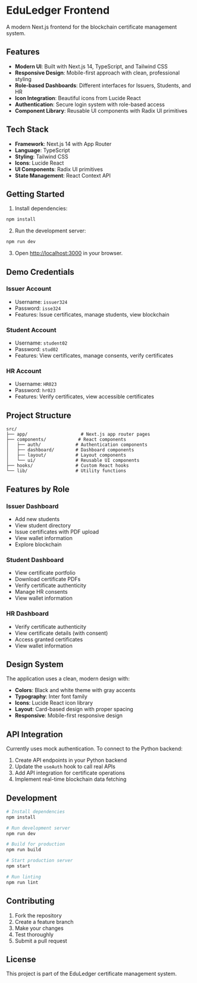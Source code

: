# EduLedger Frontend

A modern Next.js frontend for the blockchain certificate management system.

## Features

- **Modern UI**: Built with Next.js 14, TypeScript, and Tailwind CSS
- **Responsive Design**: Mobile-first approach with clean, professional styling
- **Role-based Dashboards**: Different interfaces for Issuers, Students, and HR
- **Icon Integration**: Beautiful icons from Lucide React
- **Authentication**: Secure login system with role-based access
- **Component Library**: Reusable UI components with Radix UI primitives

## Tech Stack

- **Framework**: Next.js 14 with App Router
- **Language**: TypeScript
- **Styling**: Tailwind CSS
- **Icons**: Lucide React
- **UI Components**: Radix UI primitives
- **State Management**: React Context API

## Getting Started

1. Install dependencies:
```bash
npm install
```

2. Run the development server:
```bash
npm run dev
```

3. Open [http://localhost:3000](http://localhost:3000) in your browser.

## Demo Credentials

### Issuer Account
- Username: `issuer324`
- Password: `isse324`
- Features: Issue certificates, manage students, view blockchain

### Student Account
- Username: `student02`
- Password: `stud02`
- Features: View certificates, manage consents, verify certificates

### HR Account
- Username: `HR023`
- Password: `hr023`
- Features: Verify certificates, view accessible certificates

## Project Structure

```
src/
├── app/                    # Next.js app router pages
├── components/            # React components
│   ├── auth/             # Authentication components
│   ├── dashboard/        # Dashboard components
│   ├── layout/           # Layout components
│   └── ui/               # Reusable UI components
├── hooks/                # Custom React hooks
└── lib/                  # Utility functions
```

## Features by Role

### Issuer Dashboard
- Add new students
- View student directory
- Issue certificates with PDF upload
- View wallet information
- Explore blockchain

### Student Dashboard
- View certificate portfolio
- Download certificate PDFs
- Verify certificate authenticity
- Manage HR consents
- View wallet information

### HR Dashboard
- Verify certificate authenticity
- View certificate details (with consent)
- Access granted certificates
- View wallet information

## Design System

The application uses a clean, modern design with:
- **Colors**: Black and white theme with gray accents
- **Typography**: Inter font family
- **Icons**: Lucide React icon library
- **Layout**: Card-based design with proper spacing
- **Responsive**: Mobile-first responsive design

## API Integration

Currently uses mock authentication. To connect to the Python backend:

1. Create API endpoints in your Python backend
2. Update the `useAuth` hook to call real APIs
3. Add API integration for certificate operations
4. Implement real-time blockchain data fetching

## Development

```bash
# Install dependencies
npm install

# Run development server
npm run dev

# Build for production
npm run build

# Start production server
npm start

# Run linting
npm run lint
```

## Contributing

1. Fork the repository
2. Create a feature branch
3. Make your changes
4. Test thoroughly
5. Submit a pull request

## License

This project is part of the EduLedger certificate management system.